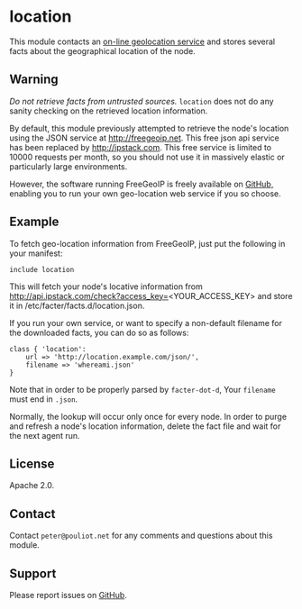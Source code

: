 location
========

This module contacts an [on-line geolocation service](http://ipstack.com) and stores
several facts about the geographical location of the node.

Warning
-------

*Do not retrieve facts from untrusted sources.* `location` does not
do any sanity checking on the retrieved location information.

By default, this module previously attempted to retrieve the node's location
using the JSON service at http://freegeoip.net.  This free json api service has been 
replaced by http://ipstack.com. This free service is
limited to 10000 requests per month, so you should not use it in
massively elastic or particularly large environments.

However, the software running FreeGeoIP is freely available on
[GitHub,](https://github.com/apilayer/freegeoip/)
enabling you to run your own geo-location web service if you so
choose.

Example
-------

To fetch geo-location information from FreeGeoIP, just put the
following in your manifest:

    include location

This will fetch your node's locative information from
http://api.ipstack.com/check?access_key=<YOUR_ACCESS_KEY> and store it in
/etc/facter/facts.d/location.json.

If you run your own service, or want to specify a non-default filename
for the downloaded facts, you can do so as follows:

    class { 'location':
        url => 'http://location.example.com/json/',
        filename => 'whereami.json'
    }

Note that in order to be properly parsed by `facter-dot-d`,
Your `filename` must end in `.json`.

Normally, the lookup will occur only once for every node.
In order to purge and refresh a node's location information, delete
the fact file and wait for the next agent run.

License
-------

Apache 2.0.

Contact
-------

Contact `peter@pouliot.net` for any comments and questions about
this module.


Support
-------

Please report issues on [GitHub](https://github.com/ppouliot/puppet-location/issues).
